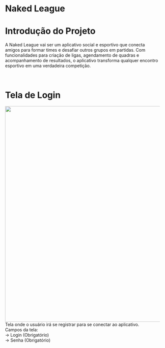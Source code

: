 # Naked League


# Introdução do Projeto
A Naked League vai ser um aplicativo social e esportivo que conecta amigos para formar times e desafiar outros grupos em partidas. Com funcionalidades para criação de ligas, agendamento de quadras e acompanhamento de resultados, o aplicativo transforma qualquer encontro esportivo em uma verdadeira competição.

<br>

# Tela de Login
<img src="COLOCAR LINK DO PNG DA TELA DE LOGIN" width="700px" />
Tela onde o usuário irá se registrar para se conectar ao aplicativo.
<br>Campos da tela:
<br>-> Login (Obrigatório)
<br>-> Senha (Obrigatório)
